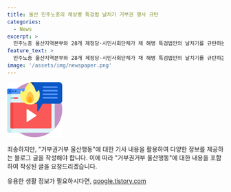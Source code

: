 ```yaml
---
title: 울산 민주노총의 채상병 특검법 날치기 거부권 행사 규탄
categories:
  - News
excerpt: >
  민주노총 울산지역본부와 28개 제정당·시민사회단체가 채 해병 특검법안의 날치기를 규탄하는 기자회견을 열었다. 이들은 채 해병 순직 사건을 둘러싼 논란과 윤석열 정권의 행동에 분노를 표시했으며, 울산에서 행동을 전개할 것을 밝혔다. 윤석열 대통령의 국무회의 의결을 무시한 행동에 대한 비판도 이어졌다.
feature_text: >
  민주노총 울산지역본부와 28개 제정당·시민사회단체가 채 해병 특검법안의 날치기를 규탄하는 기자회견을 열었다. 이들은 채 해병 순직 사건을 둘러싼 논란과 윤석열 정권의 행동에 분노를 표시했으며, 울산에서 행동을 전개할 것을 밝혔다. 윤석열 대통령의 국무회의 의결을 무시한 행동에 대한 비판도 이어졌다.
image: '/assets/img/newspaper.png'
---
```


<p><img src="/assets/img/news.png" alt="rentncar 속보" /></p>

<p>죄송하지만, "거부권거부 울산행동"에 대한 기사 내용을 활용하여 다양한 정보를 제공하는 블로그 글을 작성해야 합니다. 이에 따라 "거부권거부 울산행동"에 대한 내용을 포함하여 작성된 글을 요청드리겠습니다.</p>
유용한 생활 정보가 필요하시다면, <a href="https://qoogle.tistory.com" rel="dofollow">qoogle.tistory.com</a>


